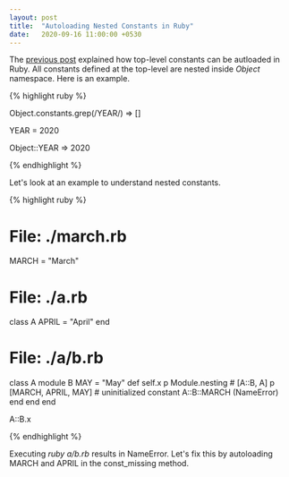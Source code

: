 ```yaml
---
layout: post
title:  "Autoloading Nested Constants in Ruby"
date:   2020-09-16 11:00:00 +0530
---
```


The [previous post](/blog/2020/09/constant-autoloading-in-ruby/) explained how top-level constants can be autloaded in Ruby. All constants defined at the top-level are nested inside
_Object_ namespace. Here is an example.

{% highlight ruby %}

Object.constants.grep(/YEAR/)
=> []

YEAR = 2020

Object::YEAR
=> 2020

{% endhighlight %}

Let's look at an example to understand nested constants.

{% highlight ruby %}

# File: ./march.rb
MARCH = "March"

# File: ./a.rb
class A
  APRIL = "April"
end

# File: ./a/b.rb
class A
  module B
    MAY = "May"
    def self.x
      p Module.nesting       # [A::B, A]
      p [MARCH, APRIL, MAY]  # uninitialized constant A::B::MARCH (NameError)
    end
  end
end

A::B.x     

{% endhighlight %}

Executing _ruby a/b.rb_ results in NameError. Let's fix this by autoloading MARCH and APRIL in the const_missing method.

